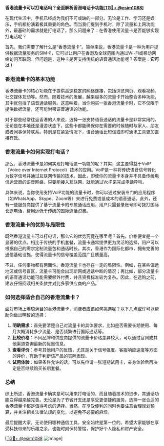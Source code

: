 **香港流量卡可以打电话吗？全面解析香港电话卡功能[[TG💪+ @esim1088](https://t.me/s/esim1088)]**

在现代生活中，手机已经成为我们不可或缺的一部分。无论是工作、学习还是娱乐，手机都扮演着极其重要的角色。而当我们提到手机时，除了流量和上网功能外，最基础的需求就是打电话了。那么问题来了：在香港使用流量卡是否能够实现打电话呢？

首先，我们需要了解什么是“香港流量卡”。简单来说，香港流量卡是一种为用户提供数据流量服务的SIM卡，它可以让用户在香港及全球范围内通过Wi-Fi或移动网络访问互联网。但问题是，这种卡是否支持传统的语音通话功能呢？答案是：**它可以！**

### 香港流量卡的基本功能

香港流量卡的核心功能在于提供高速稳定的网络连接，包括浏览网页、观看视频、社交媒体互动等。然而，随着技术的发展，越来越多的流量卡开始整合多种功能，其中就包括了语音通话服务。这意味着，当你购买一张香港流量卡时，它不仅限于提供数据流量，还可能附带语音通话的功能。

对于那些经常往返香港的人来说，选择一张支持语音通话的流量卡是非常实用的。无论是在本地还是漫游状态下，这些卡都能确保你在需要的时候随时与家人、朋友或者同事保持联系。特别是在紧急情况下，语音通话比短信或即时通讯工具更加直接有效。

### 香港流量卡如何实现打电话？

那么，香港流量卡是如何实现打电话这一功能的呢？其实，这主要得益于VoIP（Voice over Internet Protocol）技术的应用。VoIP是一种将传统语音信号转化为数字信号并通过互联网传输的技术。因此，即使你的流量卡本身并不具备传统电信运营商的语音网络，只要能接入互联网，就能通过VoIP来完成电话呼叫。

具体来说，当你使用支持VoIP功能的流量卡时，你可以通过安装专门的应用程序（如WhatsApp、Skype、Zoom等）来进行免费或低成本的语音通话。此外，还有一些服务商提供了基于流量卡的专属通话应用，用户只需登录账号即可拨打国际长途电话，费用远低于传统的国际通话资费。

### 香港流量卡的优势与局限性

既然香港流量卡可以打电话，那么它的优势究竟在哪里呢？首先，价格便宜是一个显著的优点。相比于传统的手机套餐，流量卡通常提供更为灵活的选择，用户可以根据自己的需求定制流量包和通话时长。其次，香港作为国际化都市，拥有完善的通信基础设施，使得流量卡的信号覆盖范围广且质量高。

不过，任何事物都有两面性。香港流量卡也存在一定的局限性。例如，在某些偏远地区或信号盲区，流量卡可能会出现断网或通话中断的情况；再比如，部分流量卡的语音通话功能可能需要额外付费，并且资费标准较为复杂。因此，在选购之前，建议仔细阅读相关条款并对比多家供应商的产品。

### 如何选择适合自己的香港流量卡？

面对市场上琳琅满目的香港流量卡，消费者应该如何挑选呢？以下几点或许可以帮助你做出明智的选择：

1. **明确需求**：首先要清楚自己对流量卡的具体要求，比如是否需要长期使用、每月大概消耗多少流量、是否频繁进行国际通话等。
2. **比较价格**：不同品牌和供应商提供的流量卡价格差异较大，可以通过官网或其他渠道查询最新的优惠信息。
3. **查看评价**：参考其他用户的反馈，尤其是关于信号强度、客服响应速度等方面的评价，有助于判断该产品的实际表现。
4. **试用体验**：如果条件允许的话，可以先申请一张短期试用卡，亲身体验后再决定是否继续购买长期套餐。

### 总结

综上所述，香港流量卡确实是可以用来打电话的，而且随着技术的进步，其通话功能变得越来越完善。无论是为了节省开支还是享受更便捷的服务，选择一张合适的香港流量卡都是值得考虑的选择。当然，在享受便利的同时也要注意合理规划预算，并关注相关法律法规的变化，以避免不必要的麻烦。

最后提醒大家，无论使用哪种通信工具，安全始终是第一位的。希望大家能够在享受科技带来的乐趣之余，也能时刻保持警惕，保护好个人隐私和财产安全。

[[TG💪+ @esim1088](https://t.me/s/esim1088) ![Image](https://i.postimg.cc/4NQfJmqS/Snipaste-2025-05-13-00-14-12.png)]